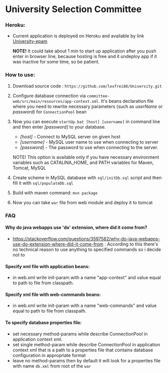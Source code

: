 # University Selection Committee

### Heroku:

 * Current application is deployed on Heroku and available by link [University-epam](https://university-epam.herokuapp.com)
 
   **NOTE!** It could take about 1 min to start up application after you push enter in browser line, 
   because hosting is free and it undeploy app if it was inactive for some time, so be patient.

### How to use:

1. Download source code : `https://github.com/lexfrei88/University.git`

2. Configure database connection via `committee-web/src/main/resources/app-context.xml`. It's beans declaration file where you need to
 rewrite necessary parameters (such as _userName_ or _password_) for `ConnectionPool` bean
 
3. Now you can execute `startUp.bat [host] [username]` in command line and then enter _\[password\]_ to 
 your database.
    - _\[host\]_ - Connect to MySQL server on given host
    - _\[username\]_ - MySQL user name to use when connecting to server
    - _\[password\]_ - The password to use when connecting to the server.
    
    NOTE! This option is available only if you have necessary environment variables such as CATALINA_HOME, 
    and PATH variables for Maven, Tomcat, MySQL
 
3. Create scheme in MySQL database with `sql/initDb.sql` script and then fill it with `sql/populateDb.sql`

4. Build with maven command: `mvn package`

5. Now you can take `war` file from web module and deploy it to tomcat


### FAQ

#### Why do java webapps use 'do' extension, where did it come from?

 * https://stackoverflow.com/questions/3597582/why-do-java-webapps-use-do-extension-where-did-it-come-from
: According to this there's no technical reason to use anything to specified commands so i decide not to 

#### Specify xml file with application beans:
 * in web.xml write init-param with a name "app-context" and value equal to path to file from classpath.

#### Specify xml file with web-commands beans:
 * in web.xml write init-param with a name "web-commands" and value equal to path to file from classpath.

#### To specify database properties file:
 * set necessary method-params while describe ConnectionPool in application context xml.
 * set single method-param while describe ConnectionPool in application context xml that is a path
to a properties file that contains database configuration in appropriate format
 * leave no method-params then by default it will look for a properties file with name `db.xml` from root of the `war`
